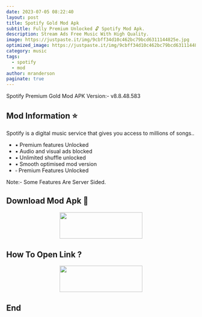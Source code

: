 ```yaml
---
date: 2023-07-05 08:22:40
layout: post
title: Spotify Gold Mod Apk
subtitle: Fully Premium Unlocked 🔓 Spotify Mod Apk.
description: Stream Ads Free Music With High Quality.
image: https://justpaste.it/img/9cbff34d10c462bc79bcd6311144825e.jpg
optimized_image: https://justpaste.it/img/9cbff34d10c462bc79bcd6311144825e.jpg
category: music
tags:
  - spotify
  - mod
author: mranderson
paginate: true
---
```


Spotify Premium Gold Mod APK
Version:- v8.8.48.583

<!--page-->

## Mod Information ⭐
Spotify is a digital music service that gives you access to millions of songs..

- ▪️ Premium features Unlocked
- ▪️ Audio and visual ads blocked
- ▪️ Unlimited shuffle unlocked
- ▪️ Smooth optimised mod version
- ▫️ Premium Features Unlocked

Note:- Some Features Are Server Sided.

## Download Mod Apk 📩

<p align="center"><a href="https://9qr.de/WjArY"><img src="https://img.shields.io/badge/Arm64-v8a-black?&style=for-the-badge&logo=download" width="220" height="70.45"></a></p>

## How To Open Link ?

<p align="center"><a href="https://t.me/HowToRedirect/5"><img src="https://img.shields.io/badge/HowToOpen-Link-black?&style=for-the-badge&logo=telegram" width="220" height="70.45"></a></p>

## End
